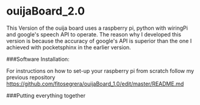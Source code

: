 ouijaBoard_2.0
==============

This Version of the ouija board uses a raspberry pi, python with wiringPi and google's speech API to operate. The reason why I developed this version is because the accuracy of google's API is superior than the one I achieved with pocketsphinx in the earlier version.

###Software Installation:

For instructions on how to set-up your raspberry pi from scratch follow my previous repository https://github.com/fitosegrera/ouijaBoard_1.0/edit/master/README.md

###Putting everything together


